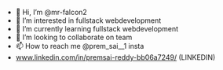 - 👋 Hi, I’m @mr-falcon2
- 👀 I’m interested in fullstack webdevelopment
- 🌱 I’m currently learning fullstack webdevelopment
- 💞️ I’m looking to collaborate on team
- 📫 How to reach me @prem_sai__1 insta
- www.linkedin.com/in/premsai-reddy-bb06a7249/ (LINKEDIN)

<!---
mr-falcon2/mr-falcon2 is a ✨ special ✨ repository because its `README.md` (this file) appears on your GitHub profile.
You can click the Preview link to take a look at your changes.
--->
